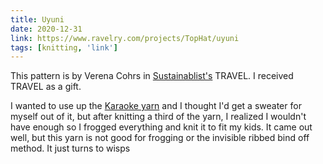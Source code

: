 ```yaml
---
title: Uyuni
date: 2020-12-31
link: https://www.ravelry.com/projects/TopHat/uyuni
tags: [knitting, 'link']
---
```


This pattern is by Verena Cohrs in [Sustainablist's](https://www.sustainablist.co/) TRAVEL. I received TRAVEL as a gift.

I wanted to use up the [Karaoke yarn](https://www.ravelry.com/yarns/library/south-west-trading-company-karaoke) and I 
thought I'd get a sweater for myself out of it, but after knitting a third of the yarn,
I realized I wouldn't have enough so I frogged everything and knit it to fit my kids. It came out well, but this yarn is not good
for frogging or the invisible ribbed bind off method. It just turns to wisps
